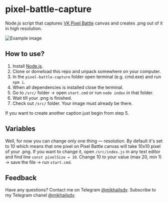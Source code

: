 # pixel-battle-capture
Node.js script that captures [VK Pixel Battle](https://vk.com/pixelbattle) canvas and creates .png out of it in high resolution.

![Example image](/src/pb_1605695217075.png?raw=true)

How to use?
---
1. Install [Node.js]( https://nodejs.org/en/download/).
2. Clone or donwload this repo and unpack somewhere on your computer.
3. In the `pixel-battle-capture` folder open terminal (e.g. cmd.exe) and run `npm i`.
4. When all dependencies is installed close the terminal.
5. Go to `/src/` folder → open `start.cmd` or run `node index` in that folder.
6. Wait till your .png is finished.
7. Check out `/src/` folder. Your image must already be there.

If you want to create another caption just begin from step 5.


Variables
---
Well, for now you can change only one thing — resolution. By default it's set to 10 which means that one pixel on Pixel Battle canvas will take 10x10 pixel of your .png. If you want to change it, open `/src/index.js` in any text editor and find line `const pixelSize = 10`. Change 10 to your value (max 20, min 1) → save the file → run `start.cmd`.


Feedback
---
Have any questions? Contact me on Telegram [@mikhailsdv](https://t.me/mikhailsdv).
Subscribe to my Telegram chanel [@mikhailsdv](https://t.me/FilteredInternet).
